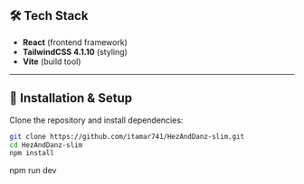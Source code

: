 
## 🛠️ Tech Stack
- **React** (frontend framework)  
- **TailwindCSS 4.1.10** (styling)  
- **Vite** (build tool)  

---

## 🚀 Installation & Setup
Clone the repository and install dependencies:
```bash
git clone https://github.com/itamar741/HezAndDanz-slim.git
cd HezAndDanz-slim
npm install
```

npm run dev
